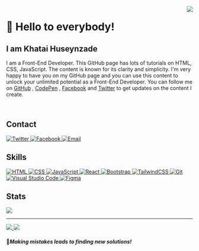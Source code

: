 <img align="right" src="https://komarev.com/ghpvc/?username=bilgegates&label=Profile%20views&color=green&style=flat">
<h1 align="left"> 👋 Hello to everybody!</h2>
<h2>I am Khatai Huseynzade</h2>
<p>
I am a Front-End Developer. This GitHub page has lots of tutorials on HTML, CSS, JavaScript. The content is known for its clarity and simplicity. I'm very happy to have you on my GitHub page and you can use this content to unlock your unlimited potential as a Front-End Developer. You can follow me on <a href="https://github.com/BilgeGates/">GitHub</a> , <a href="https://codepen.io/Khatai-Huseynzade" >CodePen</a> , <a href="https://www.facebook.com/profile.php?id=100091496015332">Facebook</a> and <a href="https://www.twitter.com/developerkhatai">Twitter</a> to get updates on the content I create.
</p>
<br>
<h2 align="left">Contact</h3>
<a href="https://www.twitter.com/developerkhatai" target="_blank">
<img src="https://img.shields.io/badge/twitter-blue.svg?style=for-the-badge&logo=twitter&logoColor=white" alt="Twitter">
</a>
 <a href="https://www.facebook.com/profile.php?id=100091496015332" target="_blank" >
<img src="https://img.shields.io/badge/facebook-white.svg?style=for-the-badge&logo=facebook&logoColor=blue" alt="Facebook">
</a>
<a href="https://mail.google.com/mail/u/0/#sent?compose=CllgCJTKWwQlwGfxHMNFcvPgndLmKMtTgPzVBdgTKkKLQGVHXZkNGHKHKnhrXGbqKqctLdSMmhL" target="_blank">
<img src="https://img.shields.io/badge/Gmail-D14836?style=for-the-badge&logo=gmail&logoColor=white" alt="Email">
</a>
<br>
<h2 align="left">Skills</h2>
<a href="https://www.w3schools.com/html/default.asp" target="_blank">
<img src="https://img.shields.io/badge/html-%23E34F26.svg?style=for-the-badge&logo=html5&logoColor=white" alt="HTML">
</a>
<a href="https://www.w3schools.com/css/default.asp" target="_blank">
<img src="https://img.shields.io/badge/css-%231572B6.svg?style=for-the-badge&logo=css3&logoColor=white" alt="CSS"> 
</a>
<a href="https://www.w3schools.com/js/default.asp" target="_blank">
<img src="https://img.shields.io/badge/javascript-%23323330.svg?style=for-the-badge&logo=javascript&logoColor=%23F7DF1E" alt="JavaScript">
</a>
<a href="https://react.dev/" target="_blank">
<img src="https://img.shields.io/badge/react-%2320232a.svg?style=for-the-badge&logo=react&logoColor=%2361DAFB" alt="React">
</a>
<a href="https://getbootstrap.com" target="_blank">
<img src="https://img.shields.io/badge/bootstrap-%23563D7C.svg?style=for-the-badge&logo=bootstrap&logoColor=white" alt="Bootstrap">
</a>
<a href="https://tailwindcss.com/" target="_blank">
<img src="https://img.shields.io/badge/tailwindcss-%2338B2AC.svg?style=for-the-badge&logo=tailwind-css&logoColor=white" alt="TailwindCSS">
<a href="https://git-scm.com" target="_blank">
<img src="https://img.shields.io/badge/git-%231572B6.svg?style=for-the-badge&logo=git&logoColor=white" alt="Git">
</a>
<a href="https://code.visualstudio.com" target="_blank">
<img src="https://img.shields.io/badge/Visual-Studio%23.svg?style=for-the-badge&logo=Visual-Studio&logoColor=white" alt="Visual Studio Code">
</a>
<a href="https://www.figma.com" target="_blank">
<img src="https://img.shields.io/badge/figma-%23F24E1E.svg?style=for-the-badge&logo=figma&logoColor=white" alt="Figma">
</a>
<br>
<h2 align="left">Stats</h1>
<a href="https://github.com/BilgeGates">
<img src="http://github-profile-summary-cards.vercel.app/api/cards/profile-details?username=BilgeGates&theme=github_dark" />
</a>
<hr>
<a href="https://github.com/BilgeGates">
<img src="http://github-profile-summary-cards.vercel.app/api/cards/stats?username=BilgeGates&theme=github_dark" />
</a>
<a href="https://www.github.com/BilgeGates">
<img src="http://github-profile-summary-cards.vercel.app/api/cards/repos-per-language?username=BilgeGates&theme=github_dark">
</a>
<br>
<h4>🎯<i>Making mistakes leads to finding new solutions!</i></h3>
